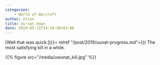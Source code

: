 ```yaml
---
categories:
    - World of Warcraft
author: ellen
title: Uu'nat down
date: 2019-05-31T14:34:50+03:00
---
```

[Well that was quick.]({{< relref "/post/2019/uunat-progress.md">}}) The most satisfying kill in a while.

{{% figure src="/media/uwunat_kill.jpg"  %}}

<!--more-->